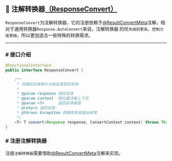 ## 🦄 注解转换器[（ResponseConvert）](../../../src/main/java/com/luckyframework/httpclient/proxy/convert/ResponseConvert.java)

`ResponseConvert`为注解转换器，它的注册依赖于[@ResultConvertMeta](../../../src/main/java/com/luckyframework/httpclient/proxy/annotations/ResultConvertMeta.java)注解，相对于通用转换器`Response.AutoConvert`来说，注解转换器
的优`先级别更高`、`控制力度更细`，所以更加适合一些特殊的转换需求。

---

### # 接口介绍
```java
@FunctionalInterface
public interface ResponseConvert {

    /**
     * 将相应实体转化为指定类型的实体
     *
     * @param response 响应实体
     * @param context  转化器注解上下文
     * @param <T>      返回实体类型
     * @return 返回实体
     * @throws Exception 转换失败会抛出异常
     */
    <T> T convert(Response response, ConvertContext context) throws Throwable;
}
```

### # 注册注解转换器
注册`注解转换器`需要借助[@ResultConvertMeta](../../../src/main/java/com/luckyframework/httpclient/proxy/annotations/ResultConvertMeta.java)注解来实现。

